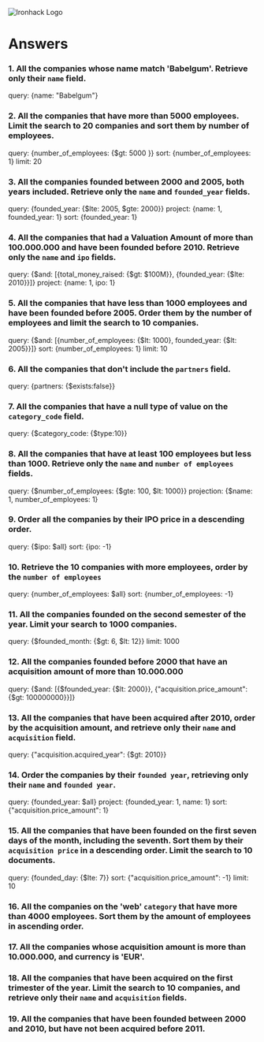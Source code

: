 ![Ironhack Logo](https://i.imgur.com/1QgrNNw.png)

# Answers

### 1. All the companies whose name match 'Babelgum'. Retrieve only their `name` field.

<!-- Your Code Goes Here -->
query: {name: "Babelgum"}

### 2. All the companies that have more than 5000 employees. Limit the search to 20 companies and sort them by **number of employees**.

<!-- Your Code Goes Here -->
query: {number_of_employees: {$gt: 5000 }}
sort: {number_of_employees: 1}
limit: 20


### 3. All the companies founded between 2000 and 2005, both years included. Retrieve only the `name` and `founded_year` fields.

<!-- Your Code Goes Here -->
query: {founded_year: {$lte: 2005, $gte: 2000}}
project: {name: 1, founded_year: 1}
sort: {founded_year: 1}

### 4. All the companies that had a Valuation Amount of more than 100.000.000 and have been founded before 2010. Retrieve only the `name` and `ipo` fields.

<!-- Your Code Goes Here -->
query: {$and: [{total_money_raised: {$gt: $100M}}, {founded_year: {$lte: 2010}}]}
project: {name: 1, ipo: 1}

### 5. All the companies that have less than 1000 employees and have been founded before 2005. Order them by the number of employees and limit the search to 10 companies.

<!-- Your Code Goes Here -->
query: {$and: [{number_of_employees: {$lt: 1000}, founded_year: {$lt: 2005}}]}
sort: {number_of_employees: 1}
limit: 10

### 6. All the companies that don't include the `partners` field.

<!-- Your Code Goes Here -->
query: {partners: {$exists:false}}

### 7. All the companies that have a null type of value on the `category_code` field.

<!-- Your Code Goes Here -->
query: {$category_code: {$type:10}}

### 8. All the companies that have at least 100 employees but less than 1000. Retrieve only the `name` and `number of employees` fields.

<!-- Your Code Goes Here -->
query: {$number_of_employees: {$gte: 100, $lt: 1000}}
projection: {$name: 1, number_of_employees: 1}

### 9. Order all the companies by their IPO price in a descending order.

<!-- Your Code Goes Here -->
query: {$ipo: $all}
sort: {ipo: -1}

### 10. Retrieve the 10 companies with more employees, order by the `number of employees`

<!-- Your Code Goes Here -->
query: {number_of_employees: $all}
sort: {number_of_employees:  -1}


### 11. All the companies founded on the second semester of the year. Limit your search to 1000 companies.

<!-- Your Code Goes Here -->
query: {$founded_month: {$gt: 6, $lt: 12}}
limit: 1000

### 12. All the companies founded before 2000 that have an acquisition amount of more than 10.000.000

<!-- Your Code Goes Here -->
query: {$and: [{$founded_year: {$lt: 2000}}, {"acquisition.price_amount": {$gt: 100000000}}]}

### 13. All the companies that have been acquired after 2010, order by the acquisition amount, and retrieve only their `name` and `acquisition` field.

<!-- Your Code Goes Here -->
query: {"acquisition.acquired_year": {$gt: 2010}}

### 14. Order the companies by their `founded year`, retrieving only their `name` and `founded year`.

<!-- Your Code Goes Here -->
query: {founded_year: $all}
project: {founded_year: 1, name: 1}
sort: {"acquisition.price_amount": 1}


### 15. All the companies that have been founded on the first seven days of the month, including the seventh. Sort them by their `acquisition price` in a descending order. Limit the search to 10 documents.

<!-- Your Code Goes Here -->
query: {founded_day: {$lte: 7}}
sort: {"acquisition.price_amount": -1}
limit: 10

### 16. All the companies on the 'web' `category` that have more than 4000 employees. Sort them by the amount of employees in ascending order.

<!-- Your Code Goes Here -->

### 17. All the companies whose acquisition amount is more than 10.000.000, and currency is 'EUR'.

<!-- Your Code Goes Here -->

### 18. All the companies that have been acquired on the first trimester of the year. Limit the search to 10 companies, and retrieve only their `name` and `acquisition` fields.

<!-- Your Code Goes Here -->

### 19. All the companies that have been founded between 2000 and 2010, but have not been acquired before 2011.

<!-- Your Code Goes Here -->
